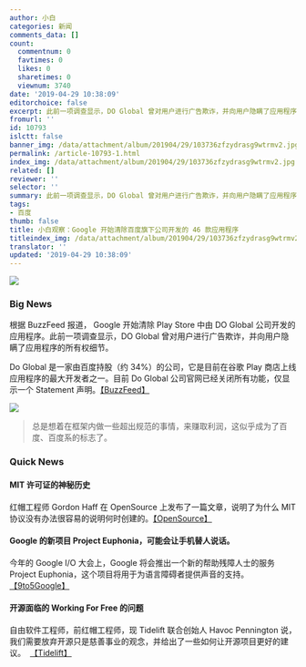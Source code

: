 ```yaml
---
author: 小白
categories: 新闻
comments_data: []
count:
  commentnum: 0
  favtimes: 0
  likes: 0
  sharetimes: 0
  viewnum: 3740
date: '2019-04-29 10:38:09'
editorchoice: false
excerpt: 此前一项调查显示，DO Global 曾对用户进行广告欺诈，并向用户隐瞒了应用程序的所有权细节。
fromurl: ''
id: 10793
islctt: false
banner_img: /data/attachment/album/201904/29/103736zfzydrasg9wtrmv2.jpg
permalink: /article-10793-1.html
index_img: /data/attachment/album/201904/29/103736zfzydrasg9wtrmv2.jpg
related: []
reviewer: ''
selector: ''
summary: 此前一项调查显示，DO Global 曾对用户进行广告欺诈，并向用户隐瞒了应用程序的所有权细节。
tags:
- 百度
thumb: false
title: 小白观察：Google 开始清除百度旗下公司开发的 46 款应用程序
titleindex_img: /data/attachment/album/201904/29/103736zfzydrasg9wtrmv2.jpg
translator: ''
updated: '2019-04-29 10:38:09'
---
```


![](/data/attachment/album/201904/29/103736zfzydrasg9wtrmv2.jpg)


### Big News


根据 BuzzFeed 报道， Google 开始清除 Play Store 中由 DO Global 公司开发的应用程序。此前一项调查显示，DO Global 曾对用户进行广告欺诈，并向用户隐瞒了应用程序的所有权细节。


Do Global 是一家由百度持股（约 34%）的公司，它是目前在谷歌 Play 商店上线应用程序的最大开发者之一。目前 Do Global 公司官网已经关闭所有功能，仅显示一个 Statement 声明。[【BuzzFeed】](https://www.buzzfeednews.com/article/craigsilverman/google-play-store-ad-fraud-du-group-baidu)


![](/data/attachment/album/201904/19/123826jwwhua7ggqzgxufz.png)



> 
> 总是想着在框架内做一些超出规范的事情，来赚取利润，这似乎成为了百度、百度系的标志了。
> 
> 
> 


### Quick News


#### MIT 许可证的神秘历史


红帽工程师 Gordon Haff 在 OpenSource 上发布了一篇文章，说明了为什么 MIT 协议没有办法很容易的说明何时创建的。[【OpenSource】](https://opensource.com/article/19/4/history-mit-license)


#### Google 的新项目 Project Euphonia，可能会让手机替人说话。


今年的 Google I/O 大会上，Google 将会推出一个新的帮助残障人士的服务 Project Euphonia，这个项目将用于为语言障碍者提供声音的支持。[【9to5Google】](https://9to5google.com/2019/04/26/google-project-euphonia-io-19-speech-impaired/)


#### 开源面临的 Working For Free 的问题


自由软件工程师，前红帽工程师，现 Tidelift 联合创始人 Havoc Pennington 说，我们需要放弃开源只是慈善事业的观念，并给出了一些如何让开源项目更好的建议。  [【Tidelift】](https://blog.tidelift.com/open-source-has-a-working-for-free-problem)